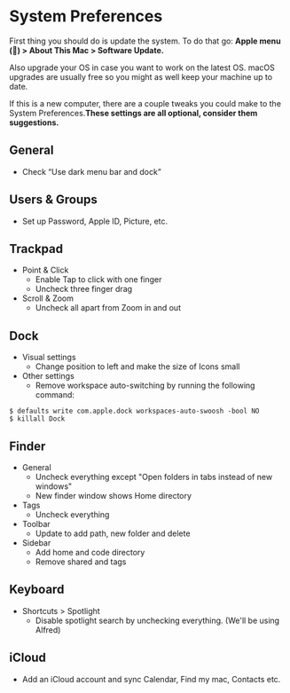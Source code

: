 # System Preferences

First thing you should do is update the system. To do that go: **Apple menu \(\) &gt; About This Mac &gt; Software Update.**

Also upgrade your OS in case you want to work on the latest OS. macOS upgrades are usually free so you might as well keep your machine up to date.

If this is a new computer, there are a couple tweaks you could make to the System Preferences.**These settings are all optional, consider them suggestions.**

## General

* Check “Use dark menu bar and dock”

## Users & Groups

* Set up Password, Apple ID, Picture, etc.

## Trackpad

* Point & Click
  * Enable Tap to click with one finger
  * Uncheck three finger drag
* Scroll & Zoom
  * Uncheck all apart from Zoom in and out

## Dock

* Visual settings
  * Change position to left and make the size of Icons small
* Other settings
  * Remove workspace auto-switching by running the following command:

```text
$ defaults write com.apple.dock workspaces-auto-swoosh -bool NO
$ killall Dock
```

## Finder

* General
  * Uncheck everything except "Open folders in tabs instead of new windows"
  * New finder window shows Home directory
* Tags
  * Uncheck everything
* Toolbar
  * Update to add path, new folder and delete
* Sidebar
  * Add home and code directory
  * Remove shared and tags

## Keyboard

* Shortcuts &gt; Spotlight
  * Disable spotlight search by unchecking everything. \(We'll be using Alfred\)

## iCloud

* Add an iCloud account and sync Calendar, Find my mac, Contacts etc.

